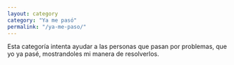 ```yaml
---
layout: category
category: "Ya me pasó"
permalink: "/ya-me-paso/"
---
```


Esta categoría intenta ayudar a las personas que pasan por problemas,
que yo ya pasé, mostrandoles mi manera de resolverlos.

